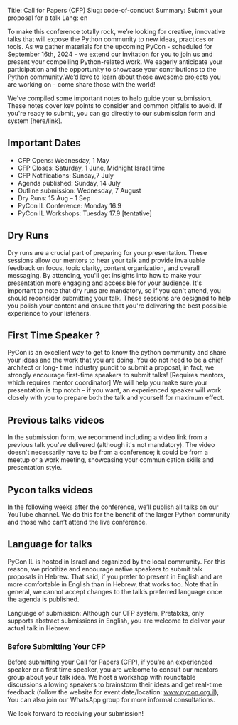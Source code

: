 Title: Call for Papers (CFP)
Slug: code-of-conduct
Summary: Submit your proposal for a talk
Lang: en

To make this conference totally rock, we’re looking for creative, innovative talks that will expose the Python community to new ideas, practices or tools. As we gather materials for the upcoming PyCon - scheduled for September 16th, 2024 - we extend our invitation for you to join us and present your compelling Python-related work. We eagerly anticipate your participation and the opportunity to showcase your contributions to the Python community.We’d love to learn about those awesome projects you are working on - come share those with the world!

We've compiled some important notes to help guide your submission. These notes cover key points to consider and common pitfalls to avoid. If you're ready to submit, you can go directly to our submission form and system [here/link].


## Important Dates
* CFP Opens: Wednesday, 1 May
* CFP Closes: Saturday, 1 June, Midnight Israel time
* CFP Notifications: Sunday,7 July
* Agenda published: Sunday, 14 July
* Outline submission: Wednesday, 7 August
* Dry Runs: 15 Aug – 1 Sep
* PyCon IL Conference: Monday 16.9
* PyCon IL Workshops: Tuesday 17.9 [tentative]


## Dry Runs
Dry runs are a crucial part of preparing for your presentation. These sessions allow our mentors to hear your talk and provide invaluable feedback on focus, topic clarity, content organization, and overall messaging. By attending, you'll get insights into how to make your presentation more engaging and accessible for your audience. It's important to note that dry runs are mandatory, so if you can't attend, you should reconsider submitting your talk. These sessions are designed to help you polish your content and ensure that you're delivering the best possible experience to your listeners.

## First Time Speaker ?
PyCon is an excellent way to get to know the python community and share your ideas and the work that you are doing. You do not need to be a chief architect or long- time industry pundit to submit a proposal, in fact, we strongly encourage first-time speakers to submit talks! [Requires mentors, which requires mentor coordinator] We will help you make sure your presentation is top notch – if you want, an experienced speaker will work closely with you to prepare both the talk and yourself for maximum effect.


## Previous talks videos
In the submission form, we recommend including a video link from a previous talk you've delivered (although it's not mandatory). The video doesn't necessarily have to be from a conference; it could be from a meetup or a work meeting, showcasing your communication skills and presentation style.

## Pycon talks videos

In the following weeks after the conference, we’ll publish all talks on our YouTube channel. We do this for the benefit of the larger Python community and those who can’t attend the live conference.

## Language for talks
PyCon IL is hosted in Israel and organized by the local community. For this reason, we prioritize and encourage native speakers to submit talk proposals in Hebrew. That said, if you prefer to present in English and are more comfortable in English than in Hebrew, that works too. Note that in general, we cannot accept changes to the talk’s preferred language once the agenda is published.

Language of submission: Although our CFP system, Pretalxks, only supports abstract submissions in English, you are welcome to deliver your actual talk in Hebrew.

### Before Submitting Your CFP
Before submitting your Call for Papers (CFP), if you’re an experienced speaker or a first time speaker, you are welcome to consult our mentors group about your talk idea. We host a workshop with roundtable discussions allowing speakers to brainstorm their ideas and get real-time feedback (follow the website for event date/location: www.pycon.org.il), You can also join our WhatsApp group for more informal consultations.


We look forward to receiving your submission!
